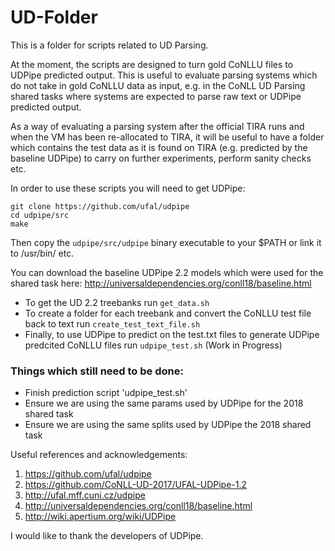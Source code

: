 # UD-Folder

This is a folder for scripts related to UD Parsing. 

At the moment, the scripts are designed to turn gold CoNLLU files to UDPipe predicted output. This is useful to evaluate parsing systems which do not take in gold CoNLLU data as input, e.g. in the CoNLL UD Parsing shared tasks where systems are expected to parse raw text or UDPipe predicted output. 

As a way of evaluating a parsing system after the official TIRA runs and when the VM has been re-allocated to TIRA, it will be useful to have a folder which contains the test data as it is found on TIRA (e.g. predicted by the baseline UDPipe) to carry on further experiments, perform sanity checks etc.

In order to use these scripts you will need to get UDPipe: 

```
git clone https://github.com/ufal/udpipe
cd udpipe/src
make
```

Then copy the `udpipe/src/udpipe` binary executable to your $PATH or link it to /usr/bin/ etc. 

You can download the baseline UDPipe 2.2 models which were used for the shared task here: http://universaldependencies.org/conll18/baseline.html


- To get the UD 2.2 treebanks run `get_data.sh`
- To create a folder for each treebank and convert the CoNLLU test file back to text run `create_test_text_file.sh`
- Finally, to use UDPipe to predict on the test.txt files to generate UDPipe predcited CoNLLU files run `udpipe_test.sh` (Work in Progress)

### Things which still need to be done:
- Finish prediction script 'udpipe_test.sh'
- Ensure we are using the same params used by UDPipe for the 2018 shared task
- Ensure we are using the same splits used by UDPipe the 2018 shared task

Useful references and acknowledgements:

1. https://github.com/ufal/udpipe
2. https://github.com/CoNLL-UD-2017/UFAL-UDPipe-1.2
3. http://ufal.mff.cuni.cz/udpipe
4. http://universaldependencies.org/conll18/baseline.html
5. http://wiki.apertium.org/wiki/UDPipe

I would like to thank the developers of UDPipe. 
